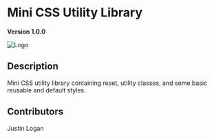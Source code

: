# Mini CSS Utility Library

**Version 1.0.0**

![Logo](/public/favicon.ico)


## Description

Mini CSS utility library containing reset, utility classes, and some basic reusable and default styles.


## Contributors

Justin Logan
